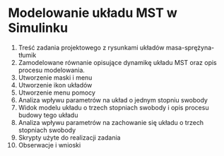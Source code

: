 # Modelowanie układu MST w Simulinku

1. Treść zadania projektowego z rysunkami układów masa-sprężyna-tłumik 
2. Zamodelowane równanie opisujące dynamikę układu MST oraz opis procesu modelowania. 
3. Utworzenie maski i menu 
4. Utworzenie ikon układów 
5. Utworzenie menu pomocy 
6. Analiza wpływu parametrów na układ o jednym stopniu swobody 
7. Widok modelu układu o trzech stopniach swobody i opis procesu budowy tego układu 
8. Analiza wpływu parametrów na zachowanie się układu o trzech stopniach swobody
9. Skrypty użyte do realizacji zadania
10. Obserwacje i wnioski
